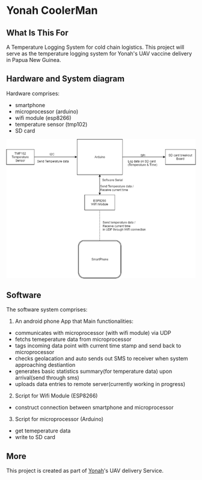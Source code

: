 Yonah CoolerMan 
===============

**What Is This For**
--------------------
A Temperature Logging System for cold chain logistics. This project will serve as the temperature logging system for Yonah's UAV vaccine delivery in Papua New Guinea.

**Hardware and System diagram**
-------------------------------
Hardware comprises: 
- smartphone
- microprocessor (arduino)
- wifi module (esp8266)
- temperature sensor (tmp102)
- SD card

![System Diagram](https://github.com/LiTangqing/YonahCoolerMan/blob/master/System_Diagram.png)

**Software**
------------
The software system comprises: 
1. An android phone App that 
Main functionalities:
- communicates with microprocessor (with wifi module) via UDP 
- fetchs temeperature data from microprocessor
- tags incoming data point with current time stamp and send back to microprocessor
- checks geolacation and auto sends out SMS to receiver when system approaching destiantion 
- generates basic statistics summary(for temperature data) upon arrival(send through sms)
- uploads data entries to remote server(currently working in progress)

2. Script for Wifi Module (ESP8266)
- construct connection between smartphone and microprocessor 

3. Script for microprocessor (Arduino)
- get temeperature data 
- write to SD card 

**More**
--------
This project is created as part of [Yonah](www.yonah.sg)'s UAV delivery Service.

